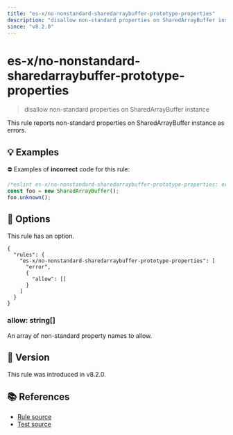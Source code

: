 ```yaml
---
title: "es-x/no-nonstandard-sharedarraybuffer-prototype-properties"
description: "disallow non-standard properties on SharedArrayBuffer instance"
since: "v8.2.0"
---
```


# es-x/no-nonstandard-sharedarraybuffer-prototype-properties
> disallow non-standard properties on SharedArrayBuffer instance

This rule reports non-standard properties on SharedArrayBuffer instance as errors.

## 💡 Examples

⛔ Examples of **incorrect** code for this rule:

<eslint-playground type="bad">

```js
/*eslint es-x/no-nonstandard-sharedarraybuffer-prototype-properties: error */
const foo = new SharedArrayBuffer();
foo.unknown();
```

</eslint-playground>

## 🔧 Options

This rule has an option.

```jsonc
{
  "rules": {
    "es-x/no-nonstandard-sharedarraybuffer-prototype-properties": [
      "error",
      {
        "allow": []
      }
    ]
  }
}
```

### allow: string[]

An array of non-standard property names to allow.

## 🚀 Version

This rule was introduced in v8.2.0.

## 📚 References

- [Rule source](https://github.com/eslint-community/eslint-plugin-es-x/blob/master/lib/rules/no-nonstandard-sharedarraybuffer-prototype-properties.js)
- [Test source](https://github.com/eslint-community/eslint-plugin-es-x/blob/master/tests/lib/rules/no-nonstandard-sharedarraybuffer-prototype-properties.js)
